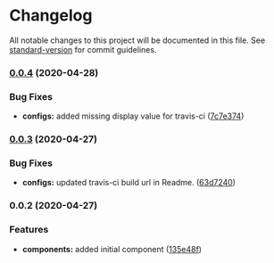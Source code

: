 # Changelog

All notable changes to this project will be documented in this file. See [standard-version](https://github.com/conventional-changelog/standard-version) for commit guidelines.

### [0.0.4](https://github.com/robertfyffe/react-editable-textbox/compare/v0.0.3...v0.0.4) (2020-04-28)


### Bug Fixes

* **configs:** added missing display value for travis-ci ([7c7e374](https://github.com/robertfyffe/react-editable-textbox/commit/7c7e374cbfa2147f91af9099ddf64c8137ca3afa))

### [0.0.3](https://github.com/robertfyffe/react-editable-textbox/compare/v0.0.2...v0.0.3) (2020-04-27)


### Bug Fixes

* **configs:** updated travis-ci build url in Readme. ([63d7240](https://github.com/robertfyffe/react-editable-textbox/commit/63d7240a85a391496f59d55c1c4bf3f063fddd14))

### 0.0.2 (2020-04-27)

### Features

- **components:** added initial component ([135e48f](https://github.com/robertfyffe/react-editable-textbox/commit/135e48fa65f3f43e40c063453e178e0f7c60e0d5))
